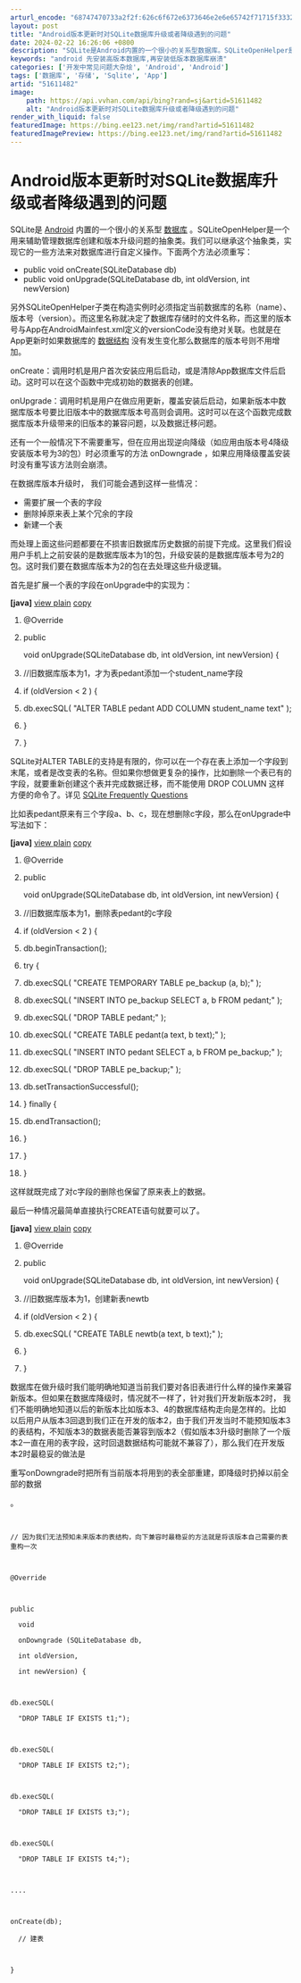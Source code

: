 ```yaml
---
arturl_encode: "68747470733a2f2f:626c6f672e6373646e2e6e65742f71715f3332303539383237:2f61727469636c652f64657461696c732f3531363131343832"
layout: post
title: "Android版本更新时对SQLite数据库升级或者降级遇到的问题"
date: 2024-02-22 16:26:06 +0800
description: "SQLite是Android内置的一个很小的关系型数据库。SQLiteOpenHelper是一个用来"
keywords: "android 先安装高版本数据库,再安装低版本数据库崩溃"
categories: ['开发中常见问题大杂烩', 'Android', 'Android']
tags: ['数据库', '存储', 'Sqlite', 'App']
artid: "51611482"
image:
    path: https://api.vvhan.com/api/bing?rand=sj&artid=51611482
    alt: "Android版本更新时对SQLite数据库升级或者降级遇到的问题"
render_with_liquid: false
featuredImage: https://bing.ee123.net/img/rand?artid=51611482
featuredImagePreview: https://bing.ee123.net/img/rand?artid=51611482
---
```


# Android版本更新时对SQLite数据库升级或者降级遇到的问题

SQLite是
[Android](http://lib.csdn.net/base/15 "Android知识库")
内置的一个很小的关系型
[数据库](http://lib.csdn.net/base/14 "MySQL知识库")
。SQLiteOpenHelper是一个用来辅助管理数据库创建和版本升级问题的抽象类。我们可以继承这个抽象类，实现它的一些方法来对数据库进行自定义操作。下面两个方法必须重写：

* public void onCreate(SQLiteDatabase db)
* public void onUpgrade(SQLiteDatabase db, int oldVersion, int newVersion)

另外SQLiteOpenHelper子类在构造实例时必须指定当前数据库的名称（name）、版本号（version）。而这里名称就决定了数据库存储时的文件名称，而这里的版本号与App在AndroidMainfest.xml定义的versionCode没有绝对关联。也就是在App更新时如果数据库的
[数据结构](http://lib.csdn.net/base/31 "算法与数据结构知识库")
没有发生变化那么数据库的版本号则不用增加。

onCreate：调用时机是用户首次安装应用后启动，或是清除App数据库文件后启动。这时可以在这个函数中完成初始的数据表的创建。

onUpgrade：调用时机是用户在做应用更新，覆盖安装后启动，如果新版本中数据库版本号要比旧版本中的数据库版本号高则会调用。这时可以在这个函数完成数据库版本升级带来的旧版本的兼容问题，以及数据迁移问题。



还有一个一般情况下不需要重写，但在应用出现逆向降级（如应用由版本号4降级安装版本号为3的包）时必须重写的方法
onDowngrade
，如果应用降级覆盖安装时没有重写该方法则会崩溃。

在数据库版本升级时， 我们可能会遇到这样一些情况：

* 需要扩展一个表的字段
* 删除掉原来表上某个冗余的字段
* 新建一个表

而处理上面这些问题都要在不损害旧数据库历史数据的前提下完成。这里我们假设用户手机上之前安装的是数据库版本为1的包，升级安装的是数据库版本号为2的包。这时我们要在数据库版本为2的包在去处理这些升级逻辑。

首先是扩展一个表的字段在onUpgrade中的实现为：

**[java]**
[view plain](http://blog.csdn.net/jie1991liu/article/details/50339797# "view plain")
[copy](http://blog.csdn.net/jie1991liu/article/details/50339797# "copy")

1. @Override
2. public

   void
   onUpgrade(SQLiteDatabase db,
   int
   oldVersion,
   int
   newVersion) {
3. //旧数据库版本为1，才为表pedant添加一个student\_name字段
4. if
   (oldVersion <
   2
   ) {
5. db.execSQL(
   "ALTER TABLE pedant ADD COLUMN student\_name text"
   );
6. }
7. }

SQLite对ALTER TABLE的支持是有限的，你可以在一个存在表上添加一个字段到末尾，或者是改变表的名称。但如果你想做更复杂的操作，比如删除一个表已有的字段，就要重新创建这个表并完成数据迁移，而不能使用
DROP COLUMN
这样方便的命令了。详见
[SQLite Frequently Questions](http://www.sqlite.org/faq.html#q11)

比如表pedant原来有三个字段a、b、c，现在想删除c字段，那么在onUpgrade中写法如下：

**[java]**
[view plain](http://blog.csdn.net/jie1991liu/article/details/50339797# "view plain")
[copy](http://blog.csdn.net/jie1991liu/article/details/50339797# "copy")

1. @Override
2. public

   void
   onUpgrade(SQLiteDatabase db,
   int
   oldVersion,
   int
   newVersion) {
3. //旧数据库版本为1，删除表pedant的c字段
4. if
   (oldVersion <
   2
   ) {
5. db.beginTransaction();
6. try
   {
7. db.execSQL(
   "CREATE TEMPORARY TABLE pe\_backup (a, b);"
   );
8. db.execSQL(
   "INSERT INTO pe\_backup SELECT a, b FROM pedant;"
   );
9. db.execSQL(
   "DROP TABLE pedant;"
   );
10. db.execSQL(
    "CREATE TABLE pedant(a text, b text);"
    );
11. db.execSQL(
    "INSERT INTO pedant SELECT a, b FROM pe\_backup;"
    );
12. db.execSQL(
    "DROP TABLE pe\_backup;"
    );
13. db.setTransactionSuccessful();
14. }
    finally
    {
15. db.endTransaction();
16. }
17. }
18. }

这样就既完成了对c字段的删除也保留了原来表上的数据。

最后一种情况最简单直接执行CREATE语句就要可以了。

**[java]**
[view plain](http://blog.csdn.net/jie1991liu/article/details/50339797# "view plain")
[copy](http://blog.csdn.net/jie1991liu/article/details/50339797# "copy")

1. @Override
2. public

   void
   onUpgrade(SQLiteDatabase db,
   int
   oldVersion,
   int
   newVersion) {
3. //旧数据库版本为1，创建新表newtb
4. if
   (oldVersion <
   2
   ) {
5. db.execSQL(
   "CREATE TABLE newtb(a text, b text);"
   );
6. }
7. }

数据库在做升级时我们能明确地知道当前我们要对各旧表进行什么样的操作来兼容新版本。但如果在数据库降级时，情况就不一样了，针对我们开发新版本2时， 我们不能明确地知道以后的新版本比如版本3、4的数据库结构走向是怎样的。比如以后用户从版本3回退到我们正在开发的版本2，由于我们开发当时不能预知版本3的表结构，不知版本3的数据表能否兼容到版本2（假如版本3升级时删除了一个版本2一直在用的表字段，这时回退数据结构可能就不兼容了），那么我们在开发版本2时最稳妥的做法是

重写onDowngrade时把所有当前版本将用到的表全部重建，即降级时扔掉以前全部的数据

。

```


// 因为我们无法预知未来版本的表结构，向下兼容时最稳妥的方法就是将该版本自己需要的表重构一次



@Override



public 
  
  void 
  
  onDowngrade (SQLiteDatabase db, 
  
  int oldVersion, 
  
  int newVersion) {



db.execSQL(
  
  "DROP TABLE IF EXISTS t1;");



db.execSQL(
  
  "DROP TABLE IF EXISTS t2;");



db.execSQL(
  
  "DROP TABLE IF EXISTS t3;");



db.execSQL(
  
  "DROP TABLE IF EXISTS t4;");



....



onCreate(db); 
  
  // 建表



}


```